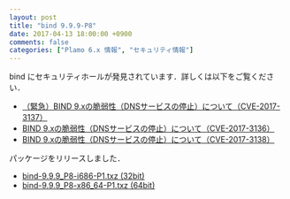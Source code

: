 ```yaml
---
layout: post
title: "bind 9.9.9-P8"
date: 2017-04-13 18:00:00 +0900
comments: false
categories: ["Plamo 6.x 情報", "セキュリティ情報"]
---
```

bind にセキュリティホールが発見されています．詳しくは以下をご覧ください．

* [（緊急）BIND 9.xの脆弱性（DNSサービスの停止）について（CVE-2017-3137）](https://jprs.jp/tech/security/2017-04-13-bind9-vuln-cname-dname.html)
* [BIND 9.xの脆弱性（DNSサービスの停止）について（CVE-2017-3136）](https://jprs.jp/tech/security/2017-04-13-bind9-vuln-dns64.html)
* [BIND 9.xの脆弱性（DNSサービスの停止）について（CVE-2017-3138）](https://jprs.jp/tech/security/2017-04-13-bind9-vuln-control-channel.html)

パッケージをリリースしました．

* [bind-9.9.9_P8-i686-P1.txz (32bit)](ftp://plamo.linet.gr.jp/pub/Plamo-6.x/x86/plamo/01_minimum/network.txz/bind-9.9.9_P8-i686-P1.txz)
* [bind-9.9.9_P8-x86_64-P1.txz (64bit)](ftp://plamo.linet.gr.jp/pub/Plamo-6.x/x86_64/plamo/01_minimum/network.txz/bind-9.9.9_P8-x86_64-P1.txz)